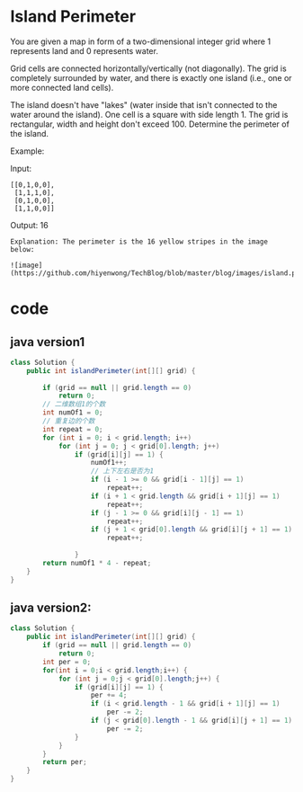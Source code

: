 # Island Perimeter

You are given a map in form of a two-dimensional integer grid where 1 represents land and 0 represents water.

Grid cells are connected horizontally/vertically (not diagonally). The grid is completely surrounded by water, and there is exactly one island (i.e., one or more connected land cells).

The island doesn't have "lakes" (water inside that isn't connected to the water around the island). One cell is a square with side length 1. The grid is rectangular, width and height don't exceed 100. Determine the perimeter of the island.

 

Example:

Input:
```
[[0,1,0,0],
 [1,1,1,0],
 [0,1,0,0],
 [1,1,0,0]]
```
Output: 16
```
Explanation: The perimeter is the 16 yellow stripes in the image below:

![image](https://github.com/hiyenwong/TechBlog/blob/master/blog/images/island.png)
```

# code
## java version1
```java
class Solution {
    public int islandPerimeter(int[][] grid) {
        
		if (grid == null || grid.length == 0)
			return 0;
		// 二维数组1的个数
		int numOf1 = 0;
		// 重复边的个数
		int repeat = 0;
		for (int i = 0; i < grid.length; i++)
			for (int j = 0; j < grid[0].length; j++)
				if (grid[i][j] == 1) {
					numOf1++;
					// 上下左右是否为1
					if (i - 1 >= 0 && grid[i - 1][j] == 1)
						repeat++;
					if (i + 1 < grid.length && grid[i + 1][j] == 1)
						repeat++;
					if (j - 1 >= 0 && grid[i][j - 1] == 1)
						repeat++;
					if (j + 1 < grid[0].length && grid[i][j + 1] == 1)
						repeat++;
 
				}
		return numOf1 * 4 - repeat;
    }
}
```

## java version2:
```java
class Solution {
    public int islandPerimeter(int[][] grid) {
        if (grid == null || grid.length == 0)
            return 0;
        int per = 0;
        for(int i = 0;i < grid.length;i++) {
            for (int j = 0;j < grid[0].length;j++) {
                if (grid[i][j] == 1) {
                    per += 4;
                    if (i < grid.length - 1 && grid[i + 1][j] == 1)
                        per -= 2;
                    if (j < grid[0].length - 1 && grid[i][j + 1] == 1)
                        per -= 2;
                }
            }
        }
        return per;
    }
}
```